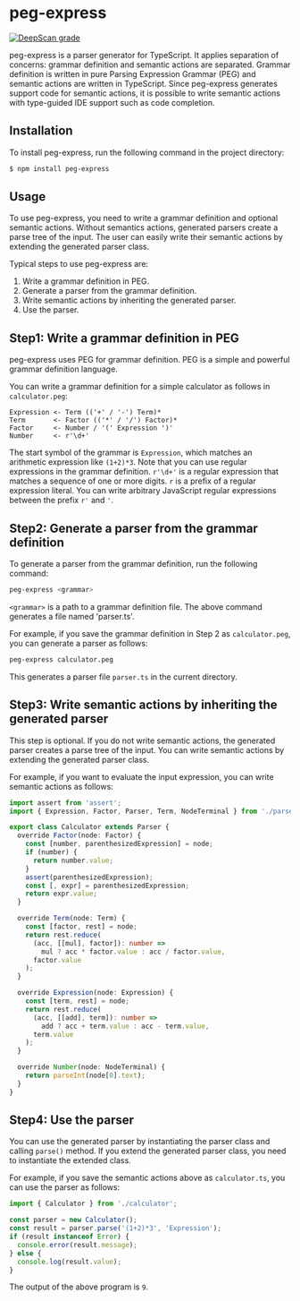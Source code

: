 # peg-express

[![DeepScan grade](https://deepscan.io/api/teams/19126/projects/22871/branches/681480/badge/grade.svg)](https://deepscan.io/dashboard#view=project&tid=19126&pid=22871&bid=681480)

peg-express is a parser generator for TypeScript.
It applies separation of concerns: grammar definition and semantic actions are separated.
Grammar definition is written in pure Parsing Expression Grammar (PEG) and semantic actions are written in TypeScript.
Since peg-express generates support code for semantic actions, it is possible to write semantic actions with type-guided IDE support such as code completion.

## Installation

To install peg-express, run the following command in the project directory:

```sh
$ npm install peg-express
```

## Usage

To use peg-express, you need to write a grammar definition and optional semantic actions.
Without semantics actions, generated parsers create a parse tree of the input.
The user can easily write their semantic actions by extending the generated parser class.

Typical steps to use peg-express are:

1. Write a grammar definition in PEG.
2. Generate a parser from the grammar definition.
3. Write semantic actions by inheriting the generated parser.
4. Use the parser.

## Step1: Write a grammar definition in PEG

peg-express uses PEG for grammar definition.
PEG is a simple and powerful grammar definition language.

You can write a grammar definition for a simple calculator as follows in `calculator.peg`:

```peg
Expression <- Term (('+' / '-') Term)*
Term       <- Factor (('*' / '/') Factor)*
Factor     <- Number / '(' Expression ')'
Number     <- r'\d+'
```

The start symbol of the grammar is `Expression`, which matches an arithmetic expression like `(1+2)*3`.
Note that you can use regular expressions in the grammar definition.
`r'\d+'` is a regular expression that matches a sequence of one or more digits.
`r` is a prefix of a regular expression literal.
You can write arbitrary JavaScript regular expressions between the prefix `r'` and `'`.

## Step2: Generate a parser from the grammar definition

To generate a parser from the grammar definition, run the following command:

```sh
peg-express <grammar>
```

`<grammar>` is a path to a grammar definition file.
The above command generates a file named 'parser.ts'.

For example, if you save the grammar definition in Step 2 as `calculator.peg`, you can generate a parser as follows:

```sh
peg-express calculator.peg
```

This generates a parser file `parser.ts` in the current directory.

## Step3: Write semantic actions by inheriting the generated parser

This step is optional.
If you do not write semantic actions, the generated parser creates a parse tree of the input.
You can write semantic actions by extending the generated parser class.

For example, if you want to evaluate the input expression, you can write semantic actions as follows:

```ts
import assert from 'assert';
import { Expression, Factor, Parser, Term, NodeTerminal } from './parser';

export class Calculator extends Parser {
  override Factor(node: Factor) {
    const [number, parenthesizedExpression] = node;
    if (number) {
      return number.value;
    }
    assert(parenthesizedExpression);
    const [, expr] = parenthesizedExpression;
    return expr.value;
  }

  override Term(node: Term) {
    const [factor, rest] = node;
    return rest.reduce(
      (acc, [[mul], factor]): number =>
        mul ? acc * factor.value : acc / factor.value,
      factor.value
    );
  }

  override Expression(node: Expression) {
    const [term, rest] = node;
    return rest.reduce(
      (acc, [[add], term]): number =>
        add ? acc + term.value : acc - term.value,
      term.value
    );
  }

  override Number(node: NodeTerminal) {
    return parseInt(node[0].text);
  }
}
```

## Step4: Use the parser

You can use the generated parser by instantiating the parser class and calling `parse()` method.
If you extend the generated parser class, you need to instantiate the extended class.

For example, if you save the semantic actions above as `calculator.ts`, you can use the parser as follows:

```ts
import { Calculator } from './calculator';

const parser = new Calculator();
const result = parser.parse('(1+2)*3', 'Expression');
if (result instanceof Error) {
  console.error(result.message);
} else {
  console.log(result.value);
}
```

The output of the above program is `9`.
